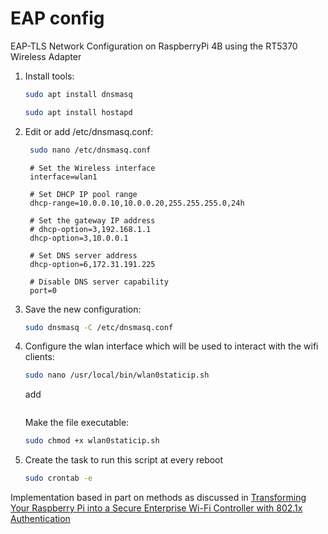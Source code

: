 # EAP config
EAP-TLS Network Configuration on RaspberryPi 4B using the RT5370 Wireless Adapter


1. Install tools:
    ```sh 
    sudo apt install dnsmasq
    ```
    ```sh 
    sudo apt install hostapd
    ```

2. Edit or add /etc/dnsmasq.conf:
   ```sh
    sudo nano /etc/dnsmasq.conf
   ```
   ``` 
    # Set the Wireless interface
	interface=wlan1
	
	# Set DHCP IP pool range
	dhcp-range=10.0.0.10,10.0.0.20,255.255.255.0,24h

	# Set the gateway IP address
	# dhcp-option=3,192.168.1.1
	dhcp-option=3,10.0.0.1
	
	# Set DNS server address
	dhcp-option=6,172.31.191.225
	
	# Disable DNS server capability
	port=0
    ```
3. Save the new configuration:
    ```sh
    sudo dnsmasq -C /etc/dnsmasq.conf
    ```
    
4. Configure the wlan interface which will be used to interact with the wifi clients:
    ```sh
    sudo nano /usr/local/bin/wlan0staticip.sh
    ```
    add
    ```ifconfig wlan1 10.0.0.1 netmask 255.255.255.0
    ```
    Make the file executable:
    ```sh
    sudo chmod +x wlan0staticip.sh
    ```
5. Create the task to run this script at every reboot
    ```sh
    sudo crontab -e
    ```
    
Implementation based in part on methods as discussed in [Transforming Your Raspberry Pi into a Secure Enterprise Wi-Fi Controller with 802.1x Authentication](https://myitrambles.com/transforming-your-raspberry-pi-into-a-secure-enterprise-wi-fi-controller-with-802-1x-authentication/)
